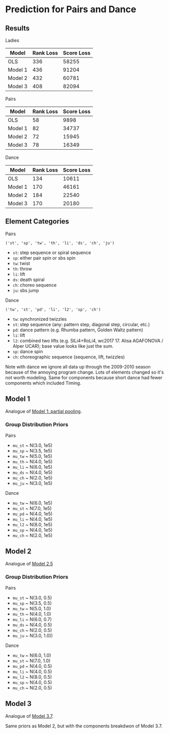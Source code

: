 Prediction for Pairs and Dance
==============================

## Results

Ladies

| Model   | Rank Loss | Score Loss |
|---------|-----------|------------|
| OLS     | 336       | 58255      |
| Model 1 | 436       | 91204      |
| Model 2 | 432       | 60781      |
| Model 3 | 408       | 82094      |


Pairs

| Model   | Rank Loss | Score Loss |
|---------|-----------|------------|
| OLS     | 58        | 9898       |
| Model 1 | 82        | 34737      |
| Model 2 | 72        | 15945      |
| Model 3 | 78        | 16349      |

Dance

| Model   | Rank Loss | Score Loss |
|---------|-----------|------------|
| OLS     | 134       | 10611      |
| Model 1 | 170       | 46161      |
| Model 2 | 184       | 22540      |
| Model 3 | 170       | 20180      |


## Element Categories
Pairs
```
('st', 'sp', 'tw', 'th', 'li', 'ds', 'ch', 'ju')
```
* `st`: step sequence or spiral sequence
* `sp`: either pair spin or sbs spin
* `tw`: twist
* `th`: throw
* `li`: lift
* `ds`: death spiral
* `ch`: choreo sequence
* `ju`: sbs jump

Dance
```
('tw', 'st', 'pd', 'li', 'l2', 'sp', 'ch')
```
* `tw`: synchronized twizzles
* `st`: step sequence (any: pattern step, diagonal step, circular, etc.)
* `pd`: dance pattern (e.g. Rhumba pattern, Golden Waltz pattern)
* `li`: lift
* `l2`: combined two lifts (e.g. SlLi4+RoLi4, wc2017 17. Alisa AGAFONOVA
  / Alper UCAR); base value looks like just the sum.
* `sp`: dance spin
* `ch`: choreographic sequence (sequence, lift, twizzles)

Note with dance we ignore all data up through the 2009-2010 season because of
the annoying program change. Lots of elements changed so it's not worth
modeling. Same for components because short dance had fewer components which
included Timing.

## Model 1
Analogue of [Model 1: partial pooling](elt_comp_model_1.md).

### Group Distribution Priors
Pairs
* `mu_st` ~ N(3.0, 1e5)
* `mu_sp` ~ N(3.5, 1e5)
* `mu_tw` ~ N(5.0, 1e5)
* `mu_th` ~ N(4.0, 1e5)
* `mu_li` ~ N(6.0, 1e5)
* `mu_ds` ~ N(4.0, 1e5)
* `mu_ch` ~ N(2.0, 1e5)
* `mu_ju` ~ N(3.0, 1e5)

Dance
* `mu_tw` ~ N(6.0, 1e5)
* `mu_st` ~ N(7.0, 1e5)
* `mu_pd` ~ N(4.0, 1e5)
* `mu_li` ~ N(4.0, 1e5)
* `mu_l2` ~ N(8.0, 1e5)
* `mu_sp` ~ N(4.0, 1e5)
* `mu_ch` ~ N(2.0, 1e5)

## Model 2
Analogue of [Model 2.5](elt_comp_model_2.5.md)

### Group Distribution Priors

Pairs
* `mu_st` ~ N(3.0, 0.5)
* `mu_sp` ~ N(3.5, 0.5)
* `mu_tw` ~ N(5.0, 1.0)
* `mu_th` ~ N(4.0, 1.0)
* `mu_li` ~ N(6.0, 0.7)
* `mu_ds` ~ N(4.0, 0.5)
* `mu_ch` ~ N(2.0, 0.5)
* `mu_ju` ~ N(3.0, 1.0))

Dance
* `mu_tw` ~ N(6.0, 1.0)
* `mu_st` ~ N(7.0, 1.0)
* `mu_pd` ~ N(4.0, 0.5)
* `mu_li` ~ N(4.0, 0.5)
* `mu_l2` ~ N(8.0, 0.5)
* `mu_sp` ~ N(4.0, 0.5)
* `mu_ch` ~ N(2.0, 0.5)

## Model 3
Analogue of [Model 3.7](elt_comp_model_3.md).

Same priors as Model 2, but with the components breakdwon of Model 3.7.